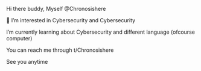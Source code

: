 Hi there buddy, Myself @Chronosishere

👀 I’m interested in Cybersecurity and Cybersecurity

I’m currently learning about Cybersecurity and different language (ofcourse computer)

You can reach me through t/Chronosishere

See you anytime
